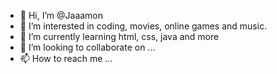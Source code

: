 - 👋 Hi, I’m @Jaaamon
- 👀 I’m interested in coding, movies, online games and music.
- 🌱 I’m currently learning html, css, java and more
- 💞️ I’m looking to collaborate on ...
- 📫 How to reach me ...

<!---
Jaaamon/Jaaamon is a ✨ special ✨ repository because its `README.md` (this file) appears on your GitHub profile.
You can click the Preview link to take a look at your changes.
--->
